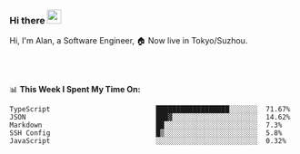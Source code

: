 ### Hi there <img src="https://media.giphy.com/media/hvRJCLFzcasrR4ia7z/giphy.gif" width="25px">

<!-- ![visitors](https://visitor-badge.glitch.me/badge?page_id=dislfyer.dislfyer) -->

Hi, I'm Alan, a Software Engineer, 🏠 Now live in Tokyo/Suzhou.

<br/>
<br/>

📊 **This Week I Spent My Time On:**


<!--START_SECTION:waka-->

```text
TypeScript                          ██████████████████░░░░░░░  71.67%
JSON                                ███▓░░░░░░░░░░░░░░░░░░░░░  14.62%
Markdown                            ██░░░░░░░░░░░░░░░░░░░░░░░  7.3%
SSH Config                          █▒░░░░░░░░░░░░░░░░░░░░░░░  5.8%
JavaScript                          ░░░░░░░░░░░░░░░░░░░░░░░░░  0.32%
```

<!--END_SECTION:waka-->

<!--
**About Me:**
 -->
